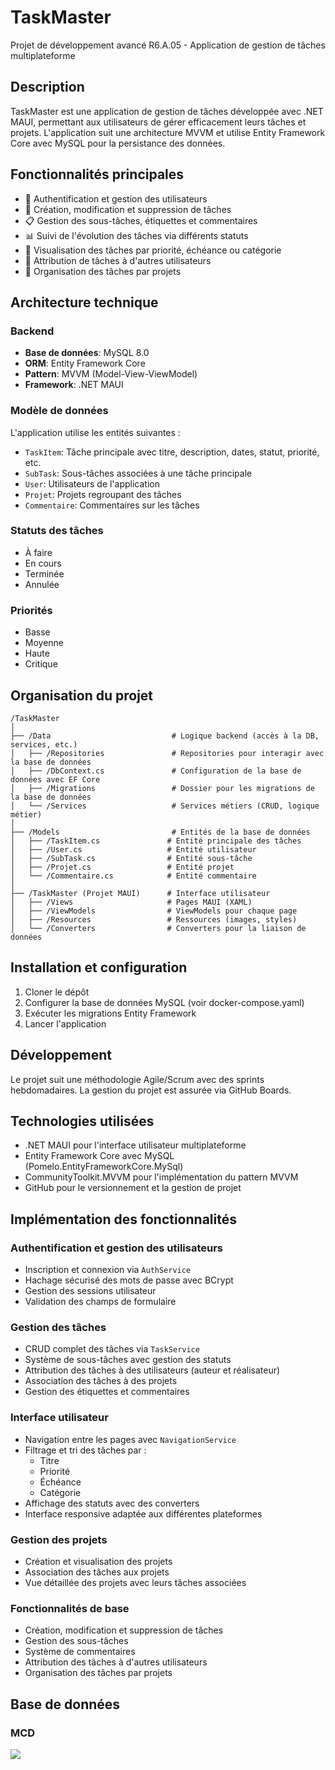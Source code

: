 # TaskMaster

Projet de développement avancé R6.A.05 - Application de gestion de tâches multiplateforme

## Description

TaskMaster est une application de gestion de tâches développée avec .NET MAUI, permettant aux utilisateurs de gérer efficacement leurs tâches et projets. L'application suit une architecture MVVM et utilise Entity Framework Core avec MySQL pour la persistance des données.

## Fonctionnalités principales

- 🔐 Authentification et gestion des utilisateurs
- 📝 Création, modification et suppression de tâches
- 📋 Gestion des sous-tâches, étiquettes et commentaires
- 📊 Suivi de l'évolution des tâches via différents statuts
- 📅 Visualisation des tâches par priorité, échéance ou catégorie
- 👥 Attribution de tâches à d'autres utilisateurs
- 📂 Organisation des tâches par projets

## Architecture technique

### Backend

- **Base de données**: MySQL 8.0
- **ORM**: Entity Framework Core
- **Pattern**: MVVM (Model-View-ViewModel)
- **Framework**: .NET MAUI

### Modèle de données

L'application utilise les entités suivantes :

- `TaskItem`: Tâche principale avec titre, description, dates, statut, priorité, etc.
- `SubTask`: Sous-tâches associées à une tâche principale
- `User`: Utilisateurs de l'application
- `Projet`: Projets regroupant des tâches
- `Commentaire`: Commentaires sur les tâches

### Statuts des tâches

- À faire
- En cours
- Terminée
- Annulée

### Priorités

- Basse
- Moyenne
- Haute
- Critique

## Organisation du projet

```
/TaskMaster
│
├── /Data                           # Logique backend (accès à la DB, services, etc.)
│   ├── /Repositories               # Repositories pour interagir avec la base de données
│   ├── /DbContext.cs               # Configuration de la base de données avec EF Core
│   ├── /Migrations                 # Dossier pour les migrations de la base de données
│   └── /Services                   # Services métiers (CRUD, logique métier)
│
├── /Models                         # Entités de la base de données
│   ├── /TaskItem.cs               # Entité principale des tâches
│   ├── /User.cs                   # Entité utilisateur
│   ├── /SubTask.cs                # Entité sous-tâche
│   ├── /Projet.cs                 # Entité projet
│   └── /Commentaire.cs            # Entité commentaire
│
├── /TaskMaster (Projet MAUI)      # Interface utilisateur
│   ├── /Views                     # Pages MAUI (XAML)
│   ├── /ViewModels                # ViewModels pour chaque page
│   ├── /Resources                 # Ressources (images, styles)
│   └── /Converters                # Converters pour la liaison de données
```

## Installation et configuration

1. Cloner le dépôt
2. Configurer la base de données MySQL (voir docker-compose.yaml)
3. Exécuter les migrations Entity Framework
4. Lancer l'application

## Développement

Le projet suit une méthodologie Agile/Scrum avec des sprints hebdomadaires. La gestion du projet est assurée via GitHub Boards.

## Technologies utilisées

- .NET MAUI pour l'interface utilisateur multiplateforme
- Entity Framework Core avec MySQL (Pomelo.EntityFrameworkCore.MySql)
- CommunityToolkit.MVVM pour l'implémentation du pattern MVVM
- GitHub pour le versionnement et la gestion de projet

## Implémentation des fonctionnalités

### Authentification et gestion des utilisateurs

- Inscription et connexion via `AuthService`
- Hachage sécurisé des mots de passe avec BCrypt
- Gestion des sessions utilisateur
- Validation des champs de formulaire

### Gestion des tâches

- CRUD complet des tâches via `TaskService`
- Système de sous-tâches avec gestion des statuts
- Attribution des tâches à des utilisateurs (auteur et réalisateur)
- Association des tâches à des projets
- Gestion des étiquettes et commentaires

### Interface utilisateur

- Navigation entre les pages avec `NavigationService`
- Filtrage et tri des tâches par :
  - Titre
  - Priorité
  - Échéance
  - Catégorie
- Affichage des statuts avec des converters
- Interface responsive adaptée aux différentes plateformes

### Gestion des projets

- Création et visualisation des projets
- Association des tâches aux projets
- Vue détaillée des projets avec leurs tâches associées

### Fonctionnalités de base

- Création, modification et suppression de tâches
- Gestion des sous-tâches
- Système de commentaires
- Attribution des tâches à d'autres utilisateurs
- Organisation des tâches par projets

## Base de données

### MCD

[![](https://mermaid.ink/img/pako:eNqtVE2P2jAQ_SuWzyxi-Uxy2wYqtSt2ER-XCgkZMg3uEpuOx2q3wH-vE0hKMVQc6pM97834zYxmdnylE-ARB-xLkaLI5oq5M32aPLP9_uFB79hk9mFRvCO20oqEVMYnxa_D4eBl6jhrcQnv92w2GYxzfwRBkCyW7zcpwhiZKschfeSUkS9oltYab4QajV8_D-JczBI2WqWmClYit2UdeQWwO97zIxWxT8liZgDZ6PmP3RBKlbIXnXm2EYK6Yh5kQm58skv7h8bkCBxKGaVcX8kI9Tege7X0waxQbklq5UWKi-Qtso9nsRJnIpkB67tLwahcK3FFxX1lU2HerumaSkK4T9k_fvfgwWoNQq3OIoOyGYsdlGqUl_YRSmelS_OEBFnym0XyuwUiMF6aT9Yr2gkZg9hII27Bp86VSFXOasz8kk7s8j9U9Wqi503zJJWj5yuKdZZBvgsQrqmK3Z5w393d0fPxulKyv9XxGk9RJjwitFDjGaAbKffkhcw5pzVkMOeRuyYC3-Z8rnKfrVBftM5KN9Q2XfPoq9gY97LbXOFpBVYUUAlgrK0iHoVFBB7t-E8eBa16s_HY7obt5mMr6PaaNf7Oo8dGvR2GYdDttoNOJ-z0DjX-q_iyUQ96nYY7DmuGQTNs1TgkkjQOj-u32MKH31YOqSQ?type=png)](https://mermaid.live/edit#pako:eNqtVE2P2jAQ_SuWzyxi-Uxy2wYqtSt2ER-XCgkZMg3uEpuOx2q3wH-vE0hKMVQc6pM97834zYxmdnylE-ARB-xLkaLI5oq5M32aPLP9_uFB79hk9mFRvCO20oqEVMYnxa_D4eBl6jhrcQnv92w2GYxzfwRBkCyW7zcpwhiZKschfeSUkS9oltYab4QajV8_D-JczBI2WqWmClYit2UdeQWwO97zIxWxT8liZgDZ6PmP3RBKlbIXnXm2EYK6Yh5kQm58skv7h8bkCBxKGaVcX8kI9Tege7X0waxQbklq5UWKi-Qtso9nsRJnIpkB67tLwahcK3FFxX1lU2HerumaSkK4T9k_fvfgwWoNQq3OIoOyGYsdlGqUl_YRSmelS_OEBFnym0XyuwUiMF6aT9Yr2gkZg9hII27Bp86VSFXOasz8kk7s8j9U9Wqi503zJJWj5yuKdZZBvgsQrqmK3Z5w393d0fPxulKyv9XxGk9RJjwitFDjGaAbKffkhcw5pzVkMOeRuyYC3-Z8rnKfrVBftM5KN9Q2XfPoq9gY97LbXOFpBVYUUAlgrK0iHoVFBB7t-E8eBa16s_HY7obt5mMr6PaaNf7Oo8dGvR2GYdDttoNOJ-z0DjX-q_iyUQ96nYY7DmuGQTNs1TgkkjQOj-u32MKH31YOqSQ)
